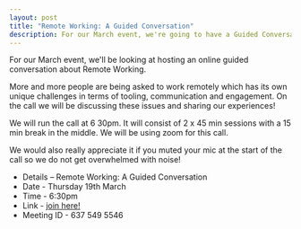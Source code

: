 ```yaml
---
layout: post
title: "Remote Working: A Guided Conversation"
description: For our March event, we're going to have a Guided Conversation about Remote Working. 6.30pm, Thursday 19th of March, online.
---
```

For our March event, we'll be looking at hosting an online guided conversation about Remote Working. 

More and more people are being asked to work remotely which has its own unique challenges in terms of tooling, communication and engagement. On the call we will be discussing these issues and sharing our experiences!

We will run the call at 6 30pm. It will consist of 2 x 45 min sessions with a 15 min break in the middle. We will be using zoom for this call.

We would also really appreciate it if you muted your mic at the start of the call so we do not get overwhelmed with noise! 

* Details – Remote Working: A Guided Conversation
* Date - Thursday 19th March
* Time - 6:30pm
* Link - [join here!](https://zoom.us/j/6375495546)
* Meeting ID - 637 549 5546
